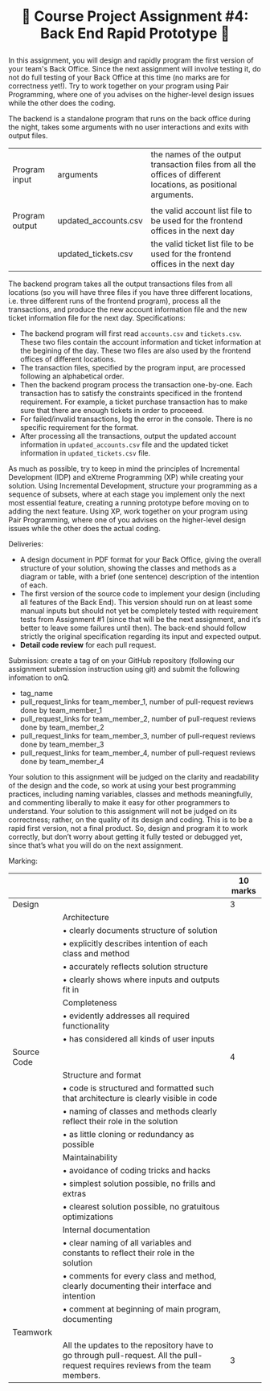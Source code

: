 <h1 align="center">

:ship: Course Project Assignment #4: Back End Rapid Prototype :ship: 

</h1>

In this assignment, you will design and rapidly program the first version of your team's Back
Office. Since the next assignment will involve testing it, do not do full testing of your Back Office
at this time (no marks are for correctness yet!). Try to work together on your program using Pair Programming, where one
of you advises on the higher-level design issues while the other does the coding.

The backend is a standalone program that runs on the back office during the night, takes some arguments with no user interactions and exits with output files.

|  |  |  |
|-|-|-|
| Program input | arguments | the names of the output transaction files from all the offices of different locations, as positional arguments. |
|  |  |  |
| Program output | updated_accounts.csv |  the valid account list file to be used for the frontend offices in the next day |
|                |  updated_tickets.csv |  the valid ticket list file to be used for the frontend offices in the next day |


The backend program takes all the output transactions files from all locations (so you will have three files if you have three different locations, i.e. three different runs of the frontend program), process all the transactions, and produce the new account information file and the new ticket information file for the next day. Specifications:

- The backend program will first read `accounts.csv` and `tickets.csv`. These two files contain the account information and ticket information at the begining of the day. These two files are also used by the frontend offices of different locations.
- The transaction files, specified by the program input, are processed following an alphabetical order.
- Then the backend program process the transaction one-by-one. Each transaction has to satisfy the constraints specificed in the frontend requirement. For example, a ticket purchase transaction has to make sure that there are enough tickets in order to proceeed.
- For failed/invalid transactions, log the error in the console. There is no specific requirement for the format.
- After processing all the transactions, output the updated account information in `updated_accounts.csv` file and the updated ticket information in `updated_tickets.csv` file. 


As much as possible, try to keep in mind the principles of Incremental Development (IDP) and
eXtreme Programming (XP) while creating your solution. Using Incremental Development,
structure your programming as a sequence of subsets, where at each stage you implement only
the next most essential feature, creating a running prototype before moving on to adding the
next feature. Using XP, work together on your program using Pair Programming, where one of
you advises on the higher-level design issues while the other does the actual coding.



Deliveries:
- A design document in PDF format for your Back Office, giving the overall structure of your solution, showing the classes
and methods as a diagram or table, with a brief (one sentence) description of the intention of each.
- The first version of the source code to implement your design (including all features of the Back End). This version
should run on at least some manual inputs but should not yet be completely tested with requirement tests from
Assignment #1 (since that will be the next assignment, and it’s better to leave some failures until then). The back-end
should follow strictly the original specification regarding its input and expected output.
- **Detail code review** for each pull request.


Submission: create a tag of on your GitHub repository (following our assignment submission instruction using git) and submit the following infomation to onQ.
- tag_name
- pull_request_links for team_member_1, number of pull-request reviews done by team_member_1
- pull_request_links for team_member_2, number of pull-request reviews done by team_member_2
- pull_request_links for team_member_3, number of pull-request reviews done by team_member_3
- pull_request_links for team_member_4, number of pull-request reviews done by team_member_4
  


Your solution to this assignment will be judged on the clarity and readability of the design and the code, so work at using
your best programming practices, including naming variables, classes and methods meaningfully, and commenting liberally to
make it easy for other programmers to understand.
Your solution to this assignment will not be judged on its correctness; rather, on the quality of its design and coding. This
is to be a rapid first version, not a final product. So, design and program it to work correctly, but don’t worry about getting it
fully tested or debugged yet, since that’s what you will do on the next assignment.


Marking: 

|  |  | 10 marks |
|--|--|------|
| Design  |  | 3 |
|  | Architecture |   |
|  | • clearly documents structure of solution |  |
|  | • explicitly describes intention of each class and method |  |
|  | • accurately reflects solution structure |  |
|  | • clearly shows where inputs and outputs fit in |  |
|  | Completeness |   |
|  | • evidently addresses all required functionality |  |
|  | • has considered all kinds of user inputs |  |
| Source Code |  | 4  |
|  | Structure and format |   |
|  | • code is structured and formatted such that architecture is clearly visible in code |  |
|  | • naming of classes and methods clearly reflect their role in the solution |  |
|  | • as little cloning or redundancy as possible | |
|  | Maintainability |   |
|  | • avoidance of coding tricks and hacks |  |
|  | • simplest solution possible, no frills and extras |  |
|  | • clearest solution possible, no gratuitous optimizations | |
|  | Internal documentation |  |
|  | • clear naming of all variables and constants to reflect their role in the solution |  |
|  | • comments for every class and method, clearly documenting their interface and intention | |
|  | • comment at beginning of main program, documenting | |
| Teamwork |  |  |
|  | All the updates to the repository have to go through pull-request. All the pull-request requires reviews from the team members.  | 3  |
